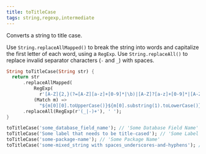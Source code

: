 ```yaml
---
title: toTitleCase
tags: string,regexp,intermediate
---
```


Converts a string to title case.

Use `String.replaceAllMapped()` to break the string into words and capitalize the first letter of each word, using a `RegExp`.
Use `String.replaceAll()` to replace invalid separator characters (`-` and `_`) with spaces.

```dart
String toTitleCase(String str) {
  return str
      .replaceAllMapped(
          RegExp(
            r'[A-Z]{2,}(?=[A-Z][a-z]+[0-9]*|\b)|[A-Z]?[a-z]+[0-9]*|[A-Z]|[0-9]+'),
          (Match m) =>
            "${m[0][0].toUpperCase()}${m[0].substring(1).toLowerCase()}")
      .replaceAll(RegExp(r'(_|-)+'), ' ');
}
```

```dart
toTitleCase('some_database_field_name'); // 'Some Database Field Name'
toTitleCase('Some label that needs to be title-cased'); // 'Some Label That Needs To Be Title Cased'
toTitleCase('some-package-name'); // 'Some Package Name'
toTitleCase('some-mixed_string with spaces_underscores-and-hyphens'); // 'Some Mixed String With Spaces Underscores And Hyphens'
```
